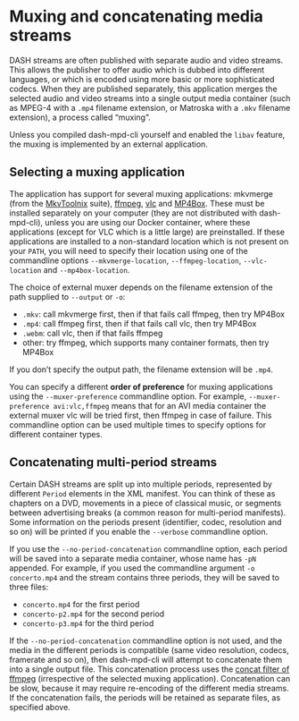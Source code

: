 # Muxing and concatenating media streams


DASH streams are often published with separate audio and video streams. This allows the publisher to
offer audio which is dubbed into different languages, or which is encoded using more basic or more
sophisticated codecs. When they are published separately, this application merges the selected audio
and video streams into a single output media container (such as MPEG-4 with a `.mp4` filename
extension, or Matroska with a `.mkv` filename extension), a process called “muxing”.

Unless you compiled dash-mpd-cli yourself and enabled the `libav` feature, the muxing is implemented
by an external application.


## Selecting a muxing application

The application has support for several muxing applications: mkvmerge (from the
[MkvToolnix](https://mkvtoolnix.download/) suite), [ffmpeg](https://ffmpeg.org/),
[vlc](https://www.videolan.org/vlc/) and [MP4Box](https://github.com/gpac/gpac/wiki/MP4Box). These
must be installed separately on your computer (they are not distributed with dash-mpd-cli), unless
you are using our Docker container, where these applications (except for VLC which is a little
large) are preinstalled. If these applications are installed to a non-standard location which is not
present on your `PATH`, you will need to specify their location using one of the commandline options
`--mkvmerge-location`, `--ffmpeg-location`, `--vlc-location` and `--mp4box-location`.

The choice of external muxer depends on the filename extension of the path supplied to `--output`
or `-o`: 

- `.mkv`: call mkvmerge first, then if that fails call ffmpeg, then try MP4Box
- `.mp4`: call ffmpeg first, then if that fails call vlc, then try MP4Box
- `.webm`: call vlc, then if that fails ffmpeg
- other: try ffmpeg, which supports many container formats, then try MP4Box

If you don’t specify the output path, the filename extension will be `.mp4`.

You can specify a different **order of preference** for muxing applications using the
`--muxer-preference` commandline option. For example, `--muxer-preference avi:vlc,ffmpeg` means that
for an AVI media container the external muxer vlc will be tried first, then ffmpeg in case of
failure. This commandline option can be used multiple times to specify options for different
container types.



## Concatenating multi-period streams

Certain DASH streams are split up into multiple periods, represented by different `Period` elements
in the XML manifest. You can think of these as chapters on a DVD, movements in a piece of classical
music, or segments between advertising breaks (a common reason for multi-period manifests). Some
information on the periods present (identifier, codec, resolution and so on) will be printed if
you enable the `--verbose` commandline option.

If you use the `--no-period-concatenation` commandline option, each period will be saved into a
separate media container, whose name has `-pN` appended. For example, if you used the commandline
argument `-o concerto.mp4` and the stream contains three periods, they will be saved to three files:

- `concerto.mp4` for the first period
- `concerto-p2.mp4` for the second period
- `concerto-p3.mp4` for the third period

If the `--no-period-concatenation` commandline option is not used, and the media in the different
periods is compatible (same video resolution, codecs, framerate and so on), then dash-mpd-cli will
attempt to concatenate them into a single output file. This concatenation process uses the [concat
filter of ffmpeg](https://ffmpeg.org/ffmpeg-filters.html#concat) (irrespective of the selected
muxing application). Concatenation can be slow, because it may require re-encoding of the different
media streams. If the concatenation fails, the periods will be retained as separate files, as
specified above.

